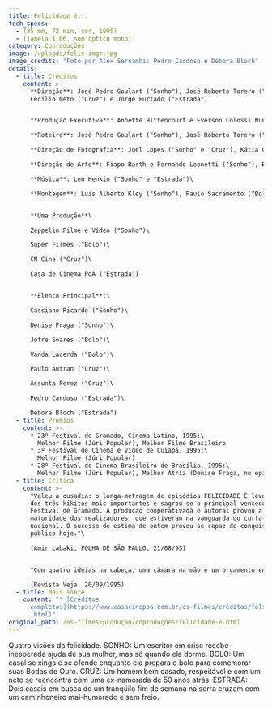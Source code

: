 ```yaml
---
title: Felicidade é...
tech_specs:
  - (35 mm, 72 min, cor, 1995)
  - (janela 1.66, som óptico mono)
category: Coproduções
image: /uploads/felic-imgr.jpg
image_credits: "Foto por Alex Sernambi: Pedro Cardoso e Débora Bloch"
details:
  - title: Créditos
    content: >-
      **Direção**: José Pedro Goulart ("Sonho"), José Roberto Torero ("Bolo"),
      Cecílio Neto ("Cruz") e Jorge Furtado ("Estrada")


      **Produção Executiva**: Annette Bittencourt e Everson Colossi Nunes ("Sonho"), Zita Carvalhosa ("Bolo"), Cecílio Neto ("Cruz"), Nora Goulart e Luciana Tomasi ("Estrada")\

      **Roteiro**: José Pedro Goulart ("Sonho"), José Roberto Torero ("Bolo"), Cecílio Neto ("Cruz") e Jorge Furtado ("Estrada")\

      **Direção de Fotografia**: Joel Lopes ("Sonho" e "Cruz"), Kátia Coelho ("Bolo"), Alex Sernambi ("Estrada")\

      **Direção de Arte**: Fiapo Barth e Fernando Leonetti ("Sonho"), Billy Castilho ("Bolo"), Fiapo Barth ("Estrada")\

      **Música**: Leo Henkin ("Sonho" e "Estrada")\

      **Montagem**: Luis Alberto Kley ("Sonho"), Paulo Sacramento ("Bolo"), Cristina Amaral ("Cruz"), Giba Assis Brasil ("Estrada")


      **Uma Produção**\

      Zeppelin Filme e Vídeo ("Sonho")\

      Super Filmes ("Bolo")\

      CN Cine ("Cruz")\

      Casa de Cinema PoA ("Estrada")


      **Elenco Principal**:\

      Cassiano Ricardo ("Sonho")\

      Denise Fraga ("Sonho")\

      Jofre Soares ("Bolo")\

      Vanda Lacerda ("Bolo")\

      Paulo Autran ("Cruz")\

      Assunta Perez ("Cruz")\

      Pedro Cardoso ("Estrada")\

      Débora Bloch ("Estrada")
  - title: Prêmios
    content: >-
      * 23º Festival de Gramado, Cinema Latino, 1995:\
        Melhor Filme (Júri Popular), Melhor Filme Brasileiro
      * 3º Festival de Cinema e Vídeo de Cuiabá, 1995:\
        Melhor Filme (Júri Popular)
      * 28º Festival do Cinema Brasileiro de Brasília, 1995:\
        Melhor Filme (Júri Popular), Melhor Atriz (Denise Fraga, no episódio SONHO)
  - title: Crítica
    content: >-
      "Valeu a ousadia: o longa-metragem de episódios FELICIDADE É levou dois
      dos três kikitos mais importantes e sagrou-se o principal vencedor do 23º
      Festival de Gramado. A produção cooperativada e autoral provou a
      maturidade dos realizadores, que estiveram na vanguarda do curta-metragem
      nacional. O sucesso de estima de ontem provou-se capaz de conquistar o
      público hoje."\

      (Amir Labaki, FOLHA DE SÃO PAULO, 21/08/95)


      "Com quatro idéias na cabeça, uma câmara na mão e um orçamento enxuto, um quarteto de cineastas enfim conseguiu realizar o sonho dourado do cinema brasileiro: fazer um longa-metragem. (...) De longe, o melhor episódio é Estrada, roteirizado e dirigido por Jorge Furtado. Para a tela grande, Furtado recriou o charme e a frivolidade de dois jovens casais de classe média alta brasileira que planejam seus passatempos para um final de semana campestre. Enquanto isso, em rota de colisão com eles, trafega um caminhoneiro feio, sujo, malvado, carregando sucata e xingando palavrões. No cruzamento fugaz de destinos tão díspares, Furtado condiciona a felicidade à sorte. Acaba fazendo um belo curta".\

      (Revista Veja, 20/09/1995)
  - title: Mais sobre
    content: "* [Créditos
      completos](https://www.casacinepoa.com.br/os-filmes/créditos/felicidade-é\
      .html)"
original_path: /os-filmes/produção/coproduções/felicidade-é.html
---
```

Quatro visões da felicidade. SONHO: Um escritor em crise recebe inesperada ajuda de sua mulher, mas só quando ela dorme. BOLO: Um casal se xinga e se ofende enquanto ela prepara o bolo para comemorar suas Bodas de Ouro. CRUZ: Um homem bem casado, respeitável e com um neto se reencontra com uma ex-namorada de 50 anos atrás. ESTRADA: Dois casais em busca de um tranqüilo fim de semana na serra cruzam com um caminhoneiro mal-humorado e sem freio.